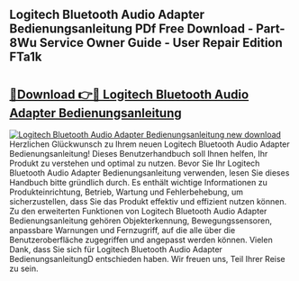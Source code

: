 ## Logitech Bluetooth Audio Adapter Bedienungsanleitung PDf Free Download - Part-8Wu Service Owner Guide - User Repair Edition FTa1k

# <h2><a href="http://df219b.blite.top/?on=Logitech+Bluetooth+Audio+Adapter+Bedienungsanleitung">🔗Download 👉🔴 Logitech Bluetooth Audio Adapter Bedienungsanleitung</a></h2>

[![Logitech Bluetooth Audio Adapter Bedienungsanleitung new download](https://i.imgur.com/lujVjoI.png)](http://df219b.blite.top/?on=Logitech+Bluetooth+Audio+Adapter+Bedienungsanleitung)
Herzlichen Glückwunsch zu Ihrem neuen Logitech Bluetooth Audio Adapter Bedienungsanleitung! Dieses Benutzerhandbuch soll Ihnen helfen, Ihr Produkt zu verstehen und optimal zu nutzen. Bevor Sie Ihr Logitech Bluetooth Audio Adapter Bedienungsanleitung verwenden, lesen Sie dieses Handbuch bitte gründlich durch. Es enthält wichtige Informationen zu Produkteinrichtung, Betrieb, Wartung und Fehlerbehebung, um sicherzustellen, dass Sie das Produkt effektiv und effizient nutzen können. Zu den erweiterten Funktionen von Logitech Bluetooth Audio Adapter Bedienungsanleitung gehören Objekterkennung, Bewegungssensoren, anpassbare Warnungen und Fernzugriff, auf die alle über die Benutzeroberfläche zugegriffen und angepasst werden können. Vielen Dank, dass Sie sich für Logitech Bluetooth Audio Adapter BedienungsanleitungD entschieden haben. Wir freuen uns, Teil Ihrer Reise zu sein.
